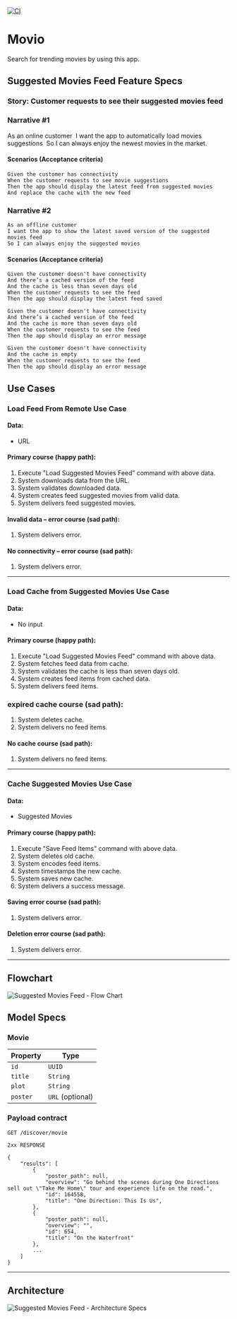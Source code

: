 [![CI](https://github.com/danstorre/Movio_2.0/actions/workflows/CI.yml/badge.svg)](https://github.com/danstorre/Movio_2.0/actions/workflows/CI.yml)

# Movio
Search for trending movies by using this app.

## Suggested Movies Feed Feature Specs

### Story: Customer requests to see their suggested movies feed

### Narrative #1

As an online customer 
I want the app to automatically load movies suggestions 
So I can always enjoy the newest movies in the market.

#### Scenarios (Acceptance criteria)

```
Given the customer has connectivity 
When the customer requests to see movie suggestions
Then the app should display the latest feed from suggested movies
And replace the cache with the new feed
```

### Narrative #2

```
As an offline customer
I want the app to show the latest saved version of the suggested movies feed
So I can always enjoy the suggested movies
```

#### Scenarios (Acceptance criteria)

```
Given the customer doesn't have connectivity
And there’s a cached version of the feed
And the cache is less than seven days old
When the customer requests to see the feed
Then the app should display the latest feed saved

Given the customer doesn't have connectivity
And there’s a cached version of the feed
And the cache is more than seven days old
When the customer requests to see the feed
Then the app should display an error message

Given the customer doesn't have connectivity
And the cache is empty
When the customer requests to see the feed
Then the app should display an error message
```

## Use Cases

### Load Feed From Remote Use Case

#### Data:
- URL

#### Primary course (happy path):
1. Execute "Load Suggested Movies Feed” command with above data.
2. System downloads data from the URL.
3. System validates downloaded data.
4. System creates feed suggested movies from valid data.
5. System delivers feed suggested movies.

#### Invalid data – error course (sad path):
1. System delivers error.

#### No connectivity – error course (sad path):
1. System delivers error.

---

### Load Cache from Suggested Movies Use Case

#### Data:
- No input

#### Primary course (happy path):
1. Execute "Load Suggested Movies Feed" command with above data.
2. System fetches feed data from cache.
3. System validates the cache is less than seven days old.
4. System creates feed items from cached data.
5. System delivers feed items.

### expired cache course (sad path):
1. System deletes cache.
2. System delivers no feed items.

#### No cache course (sad path):
1. System delivers no feed items.

---

### Cache Suggested Movies Use Case

#### Data:
- Suggested Movies

#### Primary course (happy path):
1. Execute "Save Feed Items" command with above data.
2. System deletes old cache.
3. System encodes feed items.
4. System timestamps the new cache.
5. System saves new cache.
6. System delivers a success message.

#### Saving error course (sad path):
1. System delivers error.

#### Deletion error course (sad path):
1. System delivers error.

---

## Flowchart

![Suggested Movies Feed - Flow Chart](https://user-images.githubusercontent.com/12664335/123861612-c4804c00-d8fd-11eb-8404-b6e43fc69272.png)

## Model Specs

### Movie

| Property          | Type                    |
|-------------------|-------------------------|
| `id`              | `UUID`                  |
| `title` 	    | `String`		      |
| `plot`	    | `String` 		      | 
| `poster` 	    | `URL` (optional) 		      |


### Payload contract

```
GET /discover/movie

2xx RESPONSE

{
	"results": [
		{
			"poster_path": null,
			"overview": "Go behind the scenes during One Directions sell out \"Take Me Home\" tour and experience life on the road.",
			"id": 164558,
			"title": "One Direction: This Is Us",
		},
		{
			"poster_path": null,
			"overview": "",
			"id": 654,
			"title": "On the Waterfront"
		},
		...
	]
}
```
---

## Architecture

![Suggested Movies Feed - Architecture Specs](https://user-images.githubusercontent.com/12664335/123861728-e4177480-d8fd-11eb-928c-2cb292e7af68.png)






